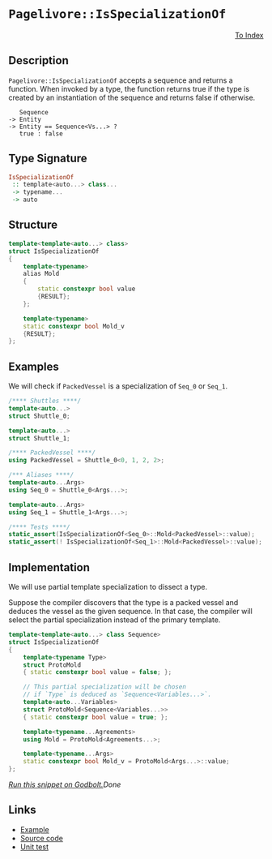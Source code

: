 <!-- Copyright 2024 Feng Mofan
SPDX-License-Identifier: Apache-2.0 -->

# `Pagelivore::IsSpecializationOf`

<p style='text-align: right;'><a href="../../../facilities/metafunctions.md#pagelivore-is-specialization-of">To Index</a></p>

## Description

`Pagelivore::IsSpecializationOf` accepts a sequence and returns a function.
When invoked by a type, the function returns true if the type is created by an instantiation of the sequence and returns false if otherwise.

<pre><code>   Sequence
-> Entity
-> Entity == Sequence&lt;Vs...&gt; ?
   true : false</code></pre>

## Type Signature

```Haskell
IsSpecializationOf
 :: template<auto...> class...
 -> typename...
 -> auto 
```

## Structure

```C++
template<template<auto...> class>
struct IsSpecializationOf
{
    template<typename>
    alias Mold
    {
        static constexpr bool value
        {RESULT};
    };

    template<typename>
    static constexpr bool Mold_v
    {RESULT};
};
```

## Examples

We will check if `PackedVessel` is a specialization of `Seq_0` or `Seq_1`.

```C++
/**** Shuttles ****/
template<auto...>
struct Shuttle_0;

template<auto...>
struct Shuttle_1;

/**** PackedVessel ****/
using PackedVessel = Shuttle_0<0, 1, 2, 2>;

/*** Aliases ****/
template<auto...Args>
using Seq_0 = Shuttle_0<Args...>;

template<auto...Args>
using Seq_1 = Shuttle_1<Args...>;

/**** Tests ****/
static_assert(IsSpecializationOf<Seq_0>::Mold<PackedVessel>::value);
static_assert(! IsSpecializationOf<Seq_1>::Mold<PackedVessel>::value);
```

## Implementation

We will use partial template specialization to dissect a type.

Suppose the compiler discovers that the type is a packed vessel and deduces the vessel as the given sequence. In that case, the compiler will select the partial specialization instead of the primary template.

```C++
template<template<auto...> class Sequence>
struct IsSpecializationOf
{
    template<typename Type>
    struct ProtoMold
    { static constexpr bool value = false; };

    // This partial specialization will be chosen
    // if `Type` is deduced as `Sequence<Variables...>`.
    template<auto...Variables>
    struct ProtoMold<Sequence<Variables...>>
    { static constexpr bool value = true; };

    template<typename...Agreements>
    using Mold = ProtoMold<Agreements...>;

    template<typename...Args>
    static constexpr bool Mold_v = ProtoMold<Args...>::value;
};
```

[*Run this snippet on Godbolt.*](https://godbolt.org/#z:OYLghAFBqd5QCxAYwPYBMCmBRdBLAF1QCcAaPECAMzwBtMA7AQwFtMQByARg9KtQYEAysib0QXACx8BBAKoBnTAAUAHpwAMvAFYTStJg1DIApACYAQuYukl9ZATwDKjdAGFUtAK4sGIAOxcpK4AMngMmAByPgBGmMQgkgAcpAAOqAqETgwe3r4BQemZjgJhEdEscQnJtpj2JQxCBEzEBLk%2BfoG19dlNLQRlUbHxiSkKza3t%2BV3j/YMVVaMAlLaoXsTI7BwA9ABU%2BweHR8cH2yYaAIJ7BwDUAJIsqfRsgkwNN4dnl9cnvydfF3OFwImEeBhBJgAzG4QWC3pgoW4mF4iAA6dFQ7A3ZAGBQKG5CTAARy8jE2mKB42IXgc9wUQlSmGQeDEeAAXm9sgB5KhAkz%2BKyXG7Cm6wp7wxEEACejOYbBuABUZQjIdggSKblSaQQbspiKgiABZTzodUi/kWTXNRzIbECcaYVSpYg3GKoTw3ABuYlJNyhABEblQxEooZb%2Bf6w3yhSLtttFQg8PjUv0WbRNYzmayOe8AO50dNxbEIDKMM3CuM3PBUP0ANg0SsZJnrVfxWHQNMw6BuTHxzY0hJJZJVbgAai0WTF6Ap0aiKfW5zHhWLwSPkWj0ePiJPpxSl1bqbS9QbUMbaKboYPSQxydCtzvMDOMaq9xcNRarZzbWgGA6nS63Q9b1vEwP1IUDAhqRVcN/EjSFBUBfcVwlaFpVlVhMFnC5gGITBQUYAgFFfDUvEyIwbjPbsA11fUjRNRFsNw/DBCfOcX3g6M3xFZCIVQ5U5Uw9ELmIYAiJffdZhtO1fxBf9XXddNKIAfU9MDA2POjzwYkTWMxEAQGA0ko0uCNjMQq4/l%2BAEfl2G5sFUVgnlAz4gRsyzTk4myCQQFECGnD4PMuHi1xRVBZ1fLVaSEHyCD8zAlI0MygWCxF1zC581UuSKdWi3z6CUrgku%2BQ5dSYZAAGsu1HR87AC/YAVI8JgFKiqqpquo1O8vL4sS6ENFIG4ghuMwBrMCkOJM4r9huC5aBZJR8RcoLQXFXikVCrCdNfRryMHBLOty2L8t6txhNE8L2IQ5KVtXVKNqErbxIuHbmr2rgDpiuKCu086MqKizbgVR9CLq3YAUkvBkCU3slFaCA7npTM03ZTkBB5RE9t67B9MoxFlDKyr0GqvE6j0gyfUwJYzIhqGYfiAgIDAMA6QZJlkZzbleUvYlvtVHH6OhfHWqJ9raDJwzKbDDgVloTgAFZeD8DgtFIVBODcaxrE1NYNlA8xIR4UgCE0aWVnKkA5ckVENCSMwzAATntrg5ZtpIuH8fxpFljhJF4FgJA0fqlZVtWOF4BQQH643lel0g4FgGBEBANYCFSFFyEoNBHjoeJIgwzhVCSWsAFpa0kG5gGQW0pFRMxeC7QgSDwdA9H4QQRDEdgpBkQRFBUdQY9IXQglzYgmFSTgeBl%2BXFZN1XOC5FE051VAa0Lkuy4rqvBqtswbggDxs/oF19a4JZeGjrQVggJAs9SHOyAoCA74fkBgCkEaaFoEFiAjiAYjnjEcILQpST14EA5gxApRchiNoJk0dDZZxeAQLkDBaCgMHlgGIXhgBIloLQCO3BeBYBYIYYA4hMF4Fwg4PAnpHxz0dEyFEWxDbhBBN7FWc0YhjygR4LAc9IJ4H9kQ0gdDiBuiUP6UEZC5pGBNisKgBhRKjjwJgXMXJZRgJ7sIUQ4hu5t3kEoNQc9h76DISgTWlh9B4BiBHSAKxUCpAaIQ4u4wLz%2BlMJYawZgQ5iO3FgOxEAVh2HgdkFwDB3CeA6HoUI4QhiVBGIUDIWQBBTD8Ek4o2R5jDASEEEJNCBB9EmFE/IeS6ihMKRMAYcSFiJNsFUtJehZitGyQk3JwSdabAkNPDgCtSDB14KHG469S7l0rtXXe%2B9cCNxPmYA258jbyJWAgTATAsAJCCaQc2khISontpCT2GhJBmEkPWDQctaz230JwX2pB/YG1RLWLgtYkj2zdrWS2zt9m1n6XPUO4dI6LJjtfRON9k5L3Tk/F%2Bx885sE4C0Fgnp/DFyYNiAw5EuD21RFwa29d8BEH8a3WQHc9HSAMX3Yxg9dAjVHuPMBPS%2BkDPnhwReqcUQ3FXsMouoy0VkMGlinFGh96H3vsfP0cyzALMvrHMF0L4gZ2fqgI%2BIwcRkMxVwfqX8f5/wAYPCBICtH6qgTAuBDgtFIIIqg9Bc8sE4LwQQrRJCZFbBVvgahjg6GEJVow5AzCtFsLqHPLhPCpR8JdRfbcwjDZiIkZgKRpCjCyNAMCvgSiFAqLURoxgWiDEkq7mS2QFKB4q2pWYuRnirBWK4YEhxTjsguLcQGCt3jfHxH8fQ%2Bx3QKl%2BAgK4RpQRYnlByXoIoKScglPSWkZJDRWmLDKT0Sp/R%2B1doKY0Kps66nNLaBOpp66anDrPqsdYXTD3e0ZX8zgXKN7l1VRigV1spn4pIOK%2BZF8lmkBWWskYmzva3PuVio5/g5b2w9pCY5pzJBBCZf82wgLpUgvgGClOy8FVyuILCrYCLN4sAUJ6W0npMWolXOMPFMzm5Evbro/N2ii0mJAJCUgtKJ5EIZbPQeodWXLw5WvbDuH8OEeIzqA%2BSrRXxBfZCKV8i463xEw/VDsnj4GWQKkVIKlMVKUE0pVQZc%2BB0G1ZQXVKsjUYMNsZk18DzVKuQVajBrrMDYNwWIB1IinWJvDaQN1oTPUMNUEwkE/rBCBsHsGkBYaBGRq0TG0s8aZFNSk4opgyjVHqM0SI3NVGJAFt7kY4tOh6NluMJYmw1b4C1ucZwbYbiLFeMsD4wZfjm4ds2fkho4TIl5EnYO%2BJc6p2ZNSTujJY6N25JXQ0Ip26OtNPKau8bw3d1LoG/UuY%2B62ndKPbrNbZ62Mh0vdp8uOG8NegE/CcYj6ZkvrPm%2B4FyzVnrMoD0v9IAHaokhJCOWLtIOB1e/4F5vz2OcABVHd92y5Z7Pdv4QOSRJBOy4LbMwPzvaQm24MgHQKr49Lrn9nbYc0em1EfETIzhJBAA%3D)$Done$

## Links

- [Example](../../../code/facilities/metafunctions/pagelivore/is_specialization_of/implementation.hpp)
- [Source code](../../../../conceptrodon/pagelivore/is_specialization_of.hpp)
- [Unit test](../../../../tests/unit/metafunctions/pagelivore/is_specialization_of.test.hpp)

